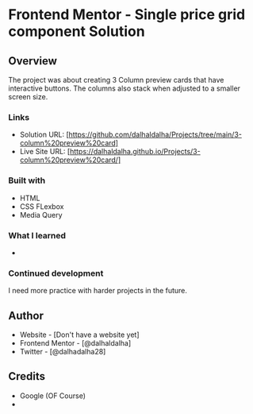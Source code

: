 # Frontend Mentor - Single price grid component Solution

## Overview

The project was about creating 3 Column preview cards that have interactive buttons. The columns also stack when adjusted to a smaller screen size.

### Links

- Solution URL: [https://github.com/dalhaldalha/Projects/tree/main/3-column%20preview%20card]
- Live Site URL: [https://dalhaldalha.github.io/Projects/3-column%20preview%20card/]

### Built with

- HTML
- CSS FLexbox
- Media Query

### What I learned

- 


### Continued development

I need more practice with harder projects in the future.

## Author

- Website - [Don't have a website yet]
- Frontend Mentor - [@dalhaldalha]
- Twitter - [@dalhadalha28]

## Credits

- Google (OF Course)
- 